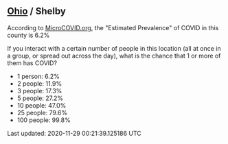 
## [Ohio](/united-states/ohio) / Shelby

According to [MicroCOVID.org](http://microcovid.org),
the "Estimated Prevalence" of COVID in this county is 6.2%

If you interact with a certain number of people in this location
(all at once in a group, or spread out across the day), what is the chance that
1 or more of them has COVID?

- 1 person: 6.2%
- 2 people: 11.9%
- 3 people: 17.3%
- 5 people: 27.2%
- 10 people: 47.0%
- 25 people: 79.6%
- 100 people: 99.8%

Last updated: 2020-11-29 00:21:39.125186 UTC
